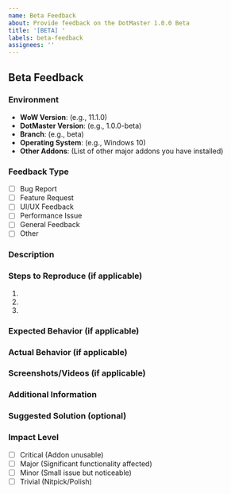 ```yaml
---
name: Beta Feedback
about: Provide feedback on the DotMaster 1.0.0 Beta
title: '[BETA] '
labels: beta-feedback
assignees: ''
---
```


## Beta Feedback

### Environment
- **WoW Version**: (e.g., 11.1.0)
- **DotMaster Version**: (e.g., 1.0.0-beta)
- **Branch**: (e.g., beta)
- **Operating System**: (e.g., Windows 10)
- **Other Addons**: (List of other major addons you have installed)

### Feedback Type
<!-- Please check the appropriate box by replacing [ ] with [x] -->
- [ ] Bug Report
- [ ] Feature Request
- [ ] UI/UX Feedback
- [ ] Performance Issue
- [ ] General Feedback
- [ ] Other

### Description
<!-- Provide a clear and detailed description of your feedback -->

### Steps to Reproduce (if applicable)
<!-- For bugs, provide the exact steps to reproduce the issue -->
1. 
2. 
3. 

### Expected Behavior (if applicable)
<!-- What did you expect to happen? -->

### Actual Behavior (if applicable)
<!-- What actually happened? -->

### Screenshots/Videos (if applicable)
<!-- If applicable, add screenshots or videos to help explain your feedback -->

### Additional Information
<!-- Add any other context about your feedback here -->

### Suggested Solution (optional)
<!-- If you have an idea for how to address your feedback, please share it -->

### Impact Level
<!-- Please check the appropriate box by replacing [ ] with [x] -->
- [ ] Critical (Addon unusable)
- [ ] Major (Significant functionality affected)
- [ ] Minor (Small issue but noticeable)
- [ ] Trivial (Nitpick/Polish) 